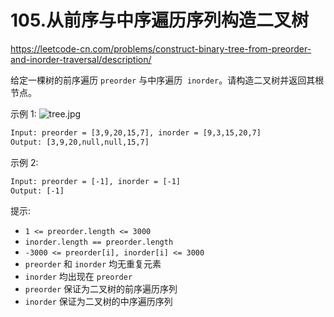 # 105.从前序与中序遍历序列构造二叉树

<https://leetcode-cn.com/problems/construct-binary-tree-from-preorder-and-inorder-traversal/description/>

给定一棵树的前序遍历 `preorder` 与中序遍历  `inorder`。请构造二叉树并返回其根节点。

示例 1:
![tree.jpg](https://assets.leetcode.com/uploads/2021/02/19/tree.jpg)

```txt
Input: preorder = [3,9,20,15,7], inorder = [9,3,15,20,7]
Output: [3,9,20,null,null,15,7]
```

示例 2:

```txt
Input: preorder = [-1], inorder = [-1]
Output: [-1]
```

提示:

- `1 <= preorder.length <= 3000`
- `inorder.length == preorder.length`
- `-3000 <= preorder[i], inorder[i] <= 3000`
- `preorder` 和 `inorder` 均无重复元素
- `inorder` 均出现在 `preorder`
- `preorder` 保证为二叉树的前序遍历序列
- `inorder` 保证为二叉树的中序遍历序列
